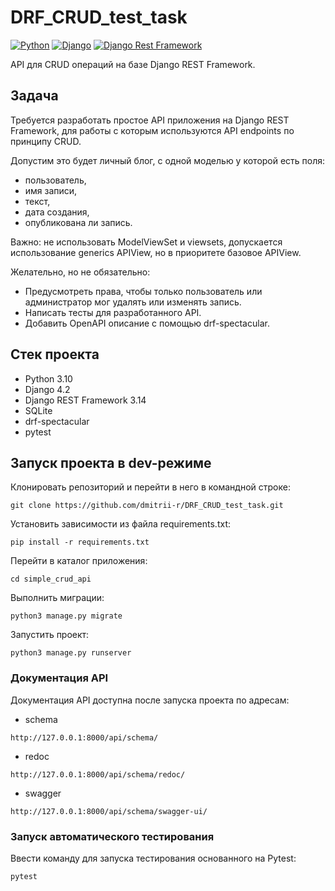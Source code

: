 # DRF_CRUD_test_task
[![Python](https://img.shields.io/badge/python-3.10-blue)](https://www.python.org/downloads/release/python-3100/)
[![Django](https://img.shields.io/badge/django-4.2-green)](https://docs.djangoproject.com/en/4.2/)
[![Django Rest Framework](https://img.shields.io/badge/Django%20Rest%20Framework-v3.14-green)](https://www.django-rest-framework.org/)

API для CRUD операций на базе Django REST Framework.

## Задача
Требуется разработать простое API приложения на Django REST Framework,
для работы с которым используются API endpoints по принципу CRUD.

Допустим это будет личный блог, с одной моделью у которой есть поля:
- пользователь,
- имя записи,
- текст,
- дата создания,
- опубликована ли запись.

Важно: не использовать ModelViewSet и viewsets,  допускается использование generics APIView, но в приоритете базовое APIView.

Желательно, но не обязательно:
- Предусмотреть права, чтобы только пользователь или администратор мог удалять или изменять запись.
- Написать тесты для разработанного API.
- Добавить OpenAPI описание с помощью drf-spectacular.

## Стек проекта
* Python 3.10
* Django 4.2
* Django REST Framework 3.14
* SQLite
* drf-spectacular
* pytest

## Запуск проекта в dev-режиме

Клонировать репозиторий и перейти в него в командной строке:
```
git clone https://github.com/dmitrii-r/DRF_CRUD_test_task.git
```
Установить зависимости из файла requirements.txt:
```
pip install -r requirements.txt
```
Перейти в каталог приложения:
```
cd simple_crud_api
```
Выполнить миграции:
```
python3 manage.py migrate
```
Запустить проект:
```
python3 manage.py runserver
```

### Документация API
Документация API доступна после запуска проекта по адресам:
- schema
```
http://127.0.0.1:8000/api/schema/
```
- redoc
```
http://127.0.0.1:8000/api/schema/redoc/
```
- swagger
```
http://127.0.0.1:8000/api/schema/swagger-ui/
```

### Запуск автоматического тестирования
Ввести команду для запуска тестирования основанного на Pytest:
```
pytest
```
